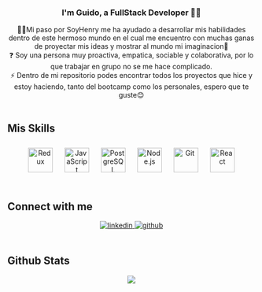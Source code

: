 <div align="center">
</div>  
  

### <div align="center">I'm Guido, a FullStack Developer 👨‍💻</div>  
  

<div align="center">🚶‍♂️Mi paso por SoyHenry me ha ayudado a desarrollar mis habilidades dentro de este hermoso mundo en el cual me encuentro con muchas ganas de proyectar mis ideas y mostrar al mundo mi imaginacion💭</div>  
  

<div align="center">❓ Soy una persona muy proactiva, empatica,  sociable y colaborativa, por lo que trabajar en grupo no se me hace complicado.</div>  
  

<div align="center">⚡ Dentro de mi repositorio podes encontrar todos los proyectos que hice y estoy haciendo, tanto del bootcamp como los personales, espero que te guste😊</div>  
  

<br/>  


## Mis Skills   

<div align="center">  
<a href="https://redux.js.org/" target="_blank"><img style="margin: 10px" src="https://profilinator.rishav.dev/skills-assets/redux-original.svg" alt="Redux" height="50" /></a>  
<a href="https://www.javascript.com/" target="_blank"><img style="margin: 10px" src="https://profilinator.rishav.dev/skills-assets/javascript-original.svg" alt="JavaScript" height="50" /></a>  
<a href="https://www.postgresql.org/" target="_blank"><img style="margin: 10px" src="https://profilinator.rishav.dev/skills-assets/postgresql-original-wordmark.svg" alt="PostgreSQL" height="50" /></a>  
<a href="https://nodejs.org/" target="_blank"><img style="margin: 10px" src="https://profilinator.rishav.dev/skills-assets/nodejs-original-wordmark.svg" alt="Node.js" height="50" /></a>  
<a href="https://github.com/" target="_blank"><img style="margin: 10px" src="https://profilinator.rishav.dev/skills-assets/git-scm-icon.svg" alt="Git" height="50" /></a>  
<a href="https://reactjs.org/" target="_blank"><img style="margin: 10px" src="https://profilinator.rishav.dev/skills-assets/react-original-wordmark.svg" alt="React" height="50" /></a>  
</div>  

<br/>  


## Connect with me  
<div align="center">
<a href="https://www.linkedin.com/in/guidofrati/" target="_blank">
<img src=https://img.shields.io/badge/linkedin-%231E77B5.svg?&style=for-the-badge&logo=linkedin&logoColor=white alt=linkedin style="margin-bottom: 5px;" />
</a>
<a href="https://github.com/guidofrati" target="_blank">
<img src=https://img.shields.io/badge/github-%2324292e.svg?&style=for-the-badge&logo=github&logoColor=white alt=github style="margin-bottom: 5px;" />
</a> 
</div>  
<br/> 

## Github Stats  
<div align="center">
<img src="https://github-readme-stats.vercel.app/api?username=guidofrati&show_icons=true&count_private=true&hide_border=true" align="center" />  
</div>
  

<br/>  


